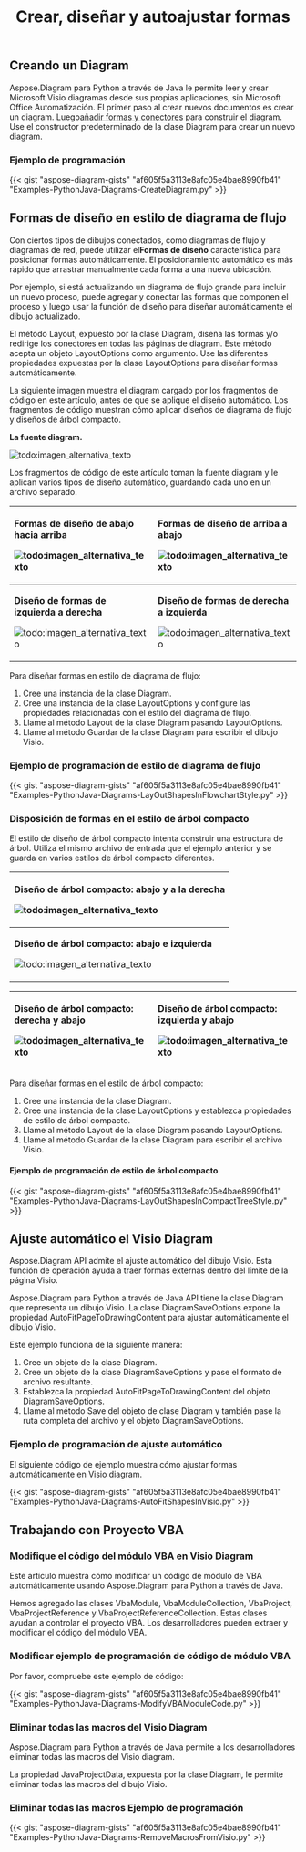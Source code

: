 ﻿---
title: Crear, diseñar y autoajustar formas
type: docs
weight: 10
url: /es/python-java/create-layout-and-auto-fit-shapes/
---
## **Creando un Diagram**
 Aspose.Diagram para Python a través de Java le permite leer y crear Microsoft Visio diagramas desde sus propias aplicaciones, sin Microsoft Office Automatización. El primer paso al crear nuevos documentos es crear un diagram. Luego[añadir formas y conectores](/diagram/es/python-java/add-and-connect-visio-shapes/) para construir el diagram. Use el constructor predeterminado de la clase Diagram para crear un nuevo diagram.
### **Ejemplo de programación**
{{< gist "aspose-diagram-gists" "af605f5a3113e8afc05e4bae8990fb41" "Examples-PythonJava-Diagrams-CreateDiagram.py" >}}
## **Formas de diseño en estilo de diagrama de flujo**
 Con ciertos tipos de dibujos conectados, como diagramas de flujo y diagramas de red, puede utilizar el**Formas de diseño** característica para posicionar formas automáticamente. El posicionamiento automático es más rápido que arrastrar manualmente cada forma a una nueva ubicación.

Por ejemplo, si está actualizando un diagrama de flujo grande para incluir un nuevo proceso, puede agregar y conectar las formas que componen el proceso y luego usar la función de diseño para diseñar automáticamente el dibujo actualizado.

El método Layout, expuesto por la clase Diagram, diseña las formas y/o redirige los conectores en todas las páginas de diagram. Este método acepta un objeto LayoutOptions como argumento. Use las diferentes propiedades expuestas por la clase LayoutOptions para diseñar formas automáticamente.

La siguiente imagen muestra el diagram cargado por los fragmentos de código en este artículo, antes de que se aplique el diseño automático. Los fragmentos de código muestran cómo aplicar diseños de diagrama de flujo y diseños de árbol compacto.

**La fuente diagram.** 

![todo:imagen_alternativa_texto](create-layout-and-auto-fit-shapes_1.png)

Los fragmentos de código de este artículo toman la fuente diagram y le aplican varios tipos de diseño automático, guardando cada uno en un archivo separado.

|<p>**Formas de diseño de abajo hacia arriba** </p><p>![todo:imagen_alternativa_texto](create-layout-and-auto-fit-shapes_2.png)</p>|<p>**Formas de diseño de arriba a abajo** </p><p>![todo:imagen_alternativa_texto](create-layout-and-auto-fit-shapes_3.png)</p>|
|:- |:- |
|<p>**Diseño de formas de izquierda a derecha** </p><p>![todo:imagen_alternativa_texto](create-layout-and-auto-fit-shapes_4.png)</p>|<p>**Diseño de formas de derecha a izquierda** </p><p>![todo:imagen_alternativa_texto](create-layout-and-auto-fit-shapes_5.png)</p>|
Para diseñar formas en estilo de diagrama de flujo:

1. Cree una instancia de la clase Diagram.
1. Cree una instancia de la clase LayoutOptions y configure las propiedades relacionadas con el estilo del diagrama de flujo.
1. Llame al método Layout de la clase Diagram pasando LayoutOptions.
1. Llame al método Guardar de la clase Diagram para escribir el dibujo Visio.
### **Ejemplo de programación de estilo de diagrama de flujo**
{{< gist "aspose-diagram-gists" "af605f5a3113e8afc05e4bae8990fb41" "Examples-PythonJava-Diagrams-LayOutShapesInFlowchartStyle.py" >}}
### **Disposición de formas en el estilo de árbol compacto**
El estilo de diseño de árbol compacto intenta construir una estructura de árbol. Utiliza el mismo archivo de entrada que el ejemplo anterior y se guarda en varios estilos de árbol compacto diferentes.

|<p>**Diseño de árbol compacto: abajo y a la derecha** </p><p>![todo:imagen_alternativa_texto](create-layout-and-auto-fit-shapes_6.png)</p>|
|:- |
|<p>**Diseño de árbol compacto: abajo e izquierda** </p><p>![todo:imagen_alternativa_texto](create-layout-and-auto-fit-shapes_7.png)</p>|


|<p>**Diseño de árbol compacto: derecha y abajo** </p><p>![todo:imagen_alternativa_texto](create-layout-and-auto-fit-shapes_8.png)</p>|<p>**Diseño de árbol compacto: izquierda y abajo** </p><p>![todo:imagen_alternativa_texto](create-layout-and-auto-fit-shapes_9.png)</p>|
|:- |:- |
Para diseñar formas en el estilo de árbol compacto:

1. Cree una instancia de la clase Diagram.
1. Cree una instancia de la clase LayoutOptions y establezca propiedades de estilo de árbol compacto.
1. Llame al método Layout de la clase Diagram pasando LayoutOptions.
1. Llame al método Guardar de la clase Diagram para escribir el archivo Visio.
#### **Ejemplo de programación de estilo de árbol compacto**
{{< gist "aspose-diagram-gists" "af605f5a3113e8afc05e4bae8990fb41" "Examples-PythonJava-Diagrams-LayOutShapesInCompactTreeStyle.py" >}}
## **Ajuste automático el Visio Diagram**
Aspose.Diagram API admite el ajuste automático del dibujo Visio. Esta función de operación ayuda a traer formas externas dentro del límite de la página Visio.

Aspose.Diagram para Python a través de Java API tiene la clase Diagram que representa un dibujo Visio. La clase DiagramSaveOptions expone la propiedad AutoFitPageToDrawingContent para ajustar automáticamente el dibujo Visio.

Este ejemplo funciona de la siguiente manera:

1. Cree un objeto de la clase Diagram.
1. Cree un objeto de la clase DiagramSaveOptions y pase el formato de archivo resultante.
1. Establezca la propiedad AutoFitPageToDrawingContent del objeto DiagramSaveOptions.
1. Llame al método Save del objeto de clase Diagram y también pase la ruta completa del archivo y el objeto DiagramSaveOptions.
### **Ejemplo de programación de ajuste automático**
El siguiente código de ejemplo muestra cómo ajustar formas automáticamente en Visio diagram.

{{< gist "aspose-diagram-gists" "af605f5a3113e8afc05e4bae8990fb41" "Examples-PythonJava-Diagrams-AutoFitShapesInVisio.py" >}}
## **Trabajando con Proyecto VBA**
### **Modifique el código del módulo VBA en Visio Diagram**
Este artículo muestra cómo modificar un código de módulo de VBA automáticamente usando Aspose.Diagram para Python a través de Java.

Hemos agregado las clases VbaModule, VbaModuleCollection, VbaProject, VbaProjectReference y VbaProjectReferenceCollection. Estas clases ayudan a controlar el proyecto VBA. Los desarrolladores pueden extraer y modificar el código del módulo VBA.
### **Modificar ejemplo de programación de código de módulo VBA**
Por favor, compruebe este ejemplo de código:

{{< gist "aspose-diagram-gists" "af605f5a3113e8afc05e4bae8990fb41" "Examples-PythonJava-Diagrams-ModifyVBAModuleCode.py" >}}
### **Eliminar todas las macros del Visio Diagram**
Aspose.Diagram para Python a través de Java permite a los desarrolladores eliminar todas las macros del Visio diagram.

La propiedad JavaProjectData, expuesta por la clase Diagram, le permite eliminar todas las macros del dibujo Visio.
### **Eliminar todas las macros Ejemplo de programación**
{{< gist "aspose-diagram-gists" "af605f5a3113e8afc05e4bae8990fb41" "Examples-PythonJava-Diagrams-RemoveMacrosFromVisio.py" >}}
